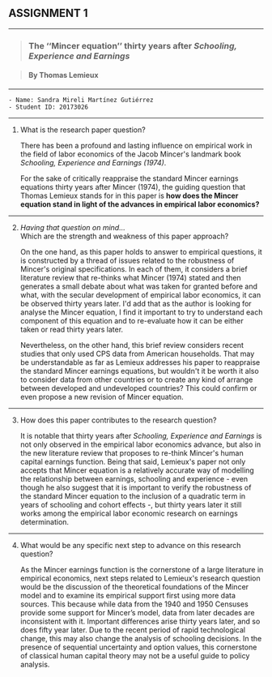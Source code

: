 
## ASSIGNMENT 1 
---

> ###  **The ‘‘Mincer equation’’ thirty years after *Schooling, Experience and Earnings***

> #### By Thomas Lemieux


______

    - Name: Sandra Mireli Martínez Gutiérrez
    - Student ID: 20173026
___


1.  What is the research paper question?

    There has been a profound and lasting influence on empirical work in the field of labor economics of the Jacob Mincer's landmark book *Schooling, Experience and Earnings (1974)*. 

    For the sake of critically reappraise the standard Mincer earnings equations thirty years after Mincer (1974), the guiding question that Thomas Lemieux stands for in this paper is **how does the Mincer equation stand in light of the advances in empirical labor economics?**


--- 

2. *Having that question on mind...*  
 Which are the strength and weakness of this paper approach?


    On the one hand, as this paper holds to answer to empirical questions, it is constructed by a thread of issues related to the robustness of Mincer's original specifications. In each of them, it considers a brief literature review that re-thinks what Mincer (1974) stated and then generates a small debate about what was taken for granted before and what, with the secular development of empirical labor economics, it can be observed thirty years later. I'd add that as the author is looking for analyse the Mincer equation, I find it important to try to understand each component of this equation and to re-evaluate how it can be either taken or read thirty years later.  

    Nevertheless, on the other hand, this brief review considers recent studies that only used CPS data from American households. That may be understandable as far as Lemieux addresses his paper to reappraise the standard Mincer earnings equations, but wouldn't it be worth it also to consider data from other countries or to create any kind of arrange between developed and undeveloped countries? This could confirm or even propose a new revision of Mincer equation.

---

3. How does this paper contributes to the research question?

    It is notable that thirty years after *Schooling, Experience and Earnings* is not only observed in the empirical labor economics advance, but also in the new literature review that proposes to re-think Mincer's human capital earnings function. Being that said, Lemieux's paper not only accepts that Mincer equation is a relatively accurate way of modelling the relationship between earnings, schooling and experience - even though he also suggest that it is important to verify the robustness of the standard Mincer equation to the inclusion of a quadratic term in years of schooling and cohort effects -, but thirty years later it still works among the empirical labor economic research on earnings determination. 


---


4. What would be any specific next step to advance on this research question?

    As the Mincer earnings function is the cornerstone of a large literature in empirical economics, next steps related to Lemieux's research question would be the discussion of the theoretical foundations of the Mincer model and to examine its empirical support first using more data sources. This because while data from the 1940 and 1950 Censuses provide some support for Mincer’s model, data from later decades are inconsistent with it. Important differences arise thirty years later, and so does fifty year later. Due to the recent period of rapid technological change, this may also change the analysis of schooling decisions. In the presence of sequential uncertainty and option values, this cornerstone of classical human capital theory may not be a useful guide to policy analysis.


